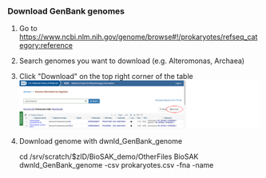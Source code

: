 ### Download GenBank genomes

   1. Go to https://www.ncbi.nlm.nih.gov/genome/browse#!/prokaryotes/refseq_category:reference
   1. Search genomes you want to download (e.g. Alteromonas, Archaea)
   1. Click "Download" on the top right corner of the table
   ![demo](Demo_batch_download_GenBank_genomes.png)

   1. Download genome with dwnld_GenBank_genome
    
         cd /srv/scratch/$zID/BioSAK_demo/OtherFiles
         BioSAK dwnld_GenBank_genome -csv prokaryotes.csv -fna -name
